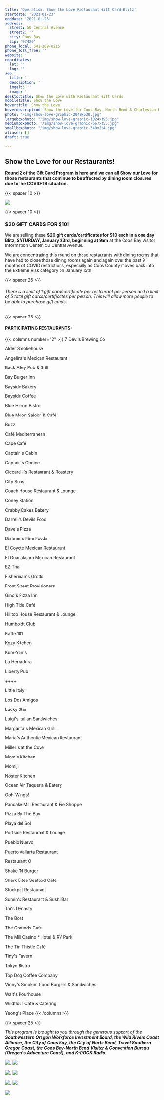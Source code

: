 ```yaml
---
title: 'Operation: Show the Love Restaurant Gift Card Blitz'
startdate: '2021-01-23'
enddate: '2021-01-23'
address:
  street: 50 Central Avenue
  street2: ''
  city: Coos Bay
  zip: '97420'
phone_local: 541-269-0215
phone_toll_free: ''
website: ''
coordinates:
  lat: ''
  lng: ''
seo:
  title: ''
  description: ''
  imgalt: ''
  image: ''
desktoptitle: Show the Love with Restaurant Gift Cards
mobiletitle: Show the Love
hovertitle: Show the Love
hoverdescription: Show the Love for Coos Bay, North Bend & Charleston Restaurants!
photo: "/img/show-love-graphic-2048x530.jpg"
largeboxphoto: "/img/show-love-graphic-1024x395.jpg"
mediumboxphoto: "/img/show-love-graphic-667x355.jpg"
smallboxphoto: "/img/show-love-graphic-340x214.jpg"
aliases: []
draft: true

---
```

## Show the Love for our Restaurants!

**Round 2 of the Gift Card Program is here and we can all Show our Love for those restaurants that continue to be affected by dining room closures due to the COVID-19 situation.**

{{< spacer 10 >}}

![](/img/show-love-graphic-2048x530.jpg)

{{< spacer 10 >}}

### $20 GIFT CARDS FOR $10!

We are selling these **$20 gift cards/certificates for $10 each in a one day Blitz, SATURDAY, January 23rd, beginning at 9am** at the Coos Bay Visitor Information Center, 50 Central Avenue.

We are concentrating this round on those restaurants with dining rooms that have had to close those dining rooms again and again over the past 9 months of COVID restrictions, especially as Coos County moves back into the Extreme Risk category on January 15th.

{{< spacer 25 >}}

###### _There is a limit of 1 gift card/certificate per restaurant per person and a limit of 5 total gift cards/certificates per person. This will allow more people to be able to purchase gift cards._

{{< spacer 25 >}}

#### PARTICIPATING RESTAURANTS:

{{< columns number="2" >}} 7 Devils Brewing Co

Alder Smokehouse

Angelina's Mexican Restaurant

Back Alley Pub & Grill

Bay Burger Inn

Bayside Bakery

Bayside Coffee

Blue Heron Bistro

Blue Moon Saloon & Café

Buzz

Café Mediterranean

Cape Café

Captain's Cabin

Captain's Choice

Ciccarelli's Restaurant & Roastery

City Subs

Coach House Restaurant & Lounge

Coney Station

Crabby Cakes Bakery

Darrell's Devils Food

Dave's Pizza

Dishner's Fine Foods

El Coyote Mexican Restaurant

El Guadalajara Mexican Restaurant

EZ Thai

Fisherman's Grotto

Front Street Provisioners

Gino's Pizza Inn

High Tide Café

Hilltop House Restaurant & Lounge

Humboldt Club

Kaffe 101

Kozy Kitchen

Kum-Yon's

La Herradura

Liberty Pub

\++++

Little Italy

Los Dos Amigos

Lucky Star

Luigi's Italian Sandwiches

Margarita's Mexican Grill

Maria's Authentic Mexican Restaurant

Miller's at the Cove

Mom's Kitchen

Momiji

Noster Kitchen

Ocean Air Taqueria & Eatery

Ooh-Wings!

Pancake Mill Restaurant & Pie Shoppe

Pizza By The Bay

Playa del Sol

Portside Restaurant & Lounge

Pueblo Nuevo

Puerto Vallarta Restaurant

Restaurant O

Shake 'N Burger

Shark Bites Seafood Café

Stockpot Restaurant

Sumin's Restaurant & Sushi Bar

Tai's Dynasty

The Boat

The Grounds Café

The Mill Casino * Hotel & RV Park

The Tin Thistle Café

Tiny's Tavern

Tokyo Bistro

Top Dog Coffee Company

Vinny's Smokin' Good Burgers & Sandwiches

Walt's Pourhouse

Wildflour Café & Catering

Yeong's Place {{< /columns >}}

{{< spacer 25 >}}

_This program is brought to you through the generous support of the **Southwestern Oregon Workforce Investment Board, the Wild Rivers Coast Alliance, the City of Coos Bay, the City of North Bend, Travel Southern Oregon Coast, the Coos Bay-North Bend Visitor & Convention Bureau (Oregon's Adventure Coast), and K-DOCK Radio**._

![](/img/sowib-png.png).        ![](/img/wrca_clearbg.png)

![](/img/city-cb-logo-color.gif).        ![](/img/city-of-north-bend-logo-color.jpg)

![](/img/tsoc-logo.jpg).     ![](/img/kdock.png)

![](/img/oac-logo-2018-sm.jpg)